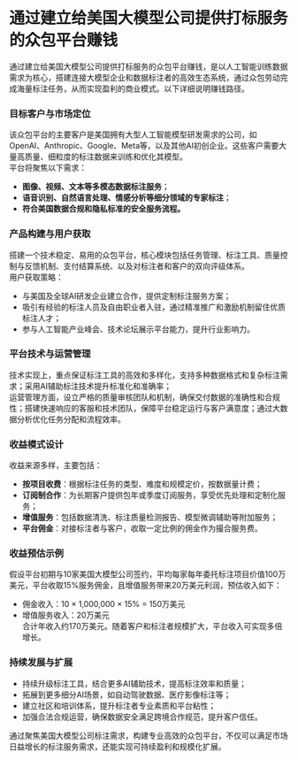 # 通过建立给美国大模型公司提供打标服务的众包平台赚钱
通过建立给美国大模型公司提供打标服务的众包平台赚钱，是以人工智能训练数据需求为核心，搭建连接大模型企业和数据标注者的高效生态系统，通过众包劳动完成海量标注任务，从而实现盈利的商业模式。以下详细说明赚钱路径。

### 目标客户与市场定位  
该众包平台的主要客户是美国拥有大型人工智能模型研发需求的公司，如OpenAI、Anthropic、Google、Meta等，以及其他AI初创企业。这些客户需要大量高质量、细粒度的标注数据来训练和优化其模型。  
平台将聚焦以下需求：  
* **图像、视频、文本等多模态数据标注服务**；  
* **语音识别、自然语言处理、情感分析等细分领域的专家标注**；  
* **符合美国数据合规和隐私标准的安全服务流程。**  

### 产品构建与用户获取  
搭建一个技术稳定、易用的众包平台，核心模块包括任务管理、标注工具、质量控制与反馈机制、支付结算系统、以及对标注者和客户的双向评级体系。  
用户获取策略：  
* 与美国及全球AI研发企业建立合作，提供定制标注服务方案；  
* 吸引有经验的标注人员及自由职业者入驻，通过精准推广和激励机制留住优质标注人才；  
* 参与人工智能产业峰会、技术论坛展示平台能力，提升行业影响力。  

### 平台技术与运营管理  
技术实现上，重点保证标注工具的高效和多样化，支持多种数据格式和复杂标注需求；采用AI辅助标注技术提升标准化和准确率；  
运营管理方面，设立严格的质量审核团队和机制，确保交付数据的准确性和合规性；搭建快速响应的客服和技术团队，保障平台稳定运行与客户满意度；通过大数据分析优化任务分配和流程效率。

### 收益模式设计  
收益来源多样，主要包括：  
* **按项目收费**：根据标注任务的类型、难度和规模定价，按数据量计费；  
* **订阅制合作**：为长期客户提供包年或季度订阅服务，享受优先处理和定制化服务；  
* **增值服务**：包括数据清洗、标注质量检测报告、模型微调辅助等附加服务；  
* **平台佣金**：对接标注者与客户，收取一定比例的佣金作为撮合服务费。  

### 收益预估示例  
假设平台初期与10家美国大模型公司签约，平均每家每年委托标注项目价值100万美元，平台收取15%服务佣金，且增值服务带来20万美元利润，预估收入如下：  
* 佣金收入：10 × 1,000,000 × 15% = 150万美元  
* 增值服务收入：20万美元  
合计年收入约170万美元。随着客户和标注者规模扩大，平台收入可实现多倍增长。  

### 持续发展与扩展  
* 持续升级标注工具，结合更多AI辅助技术，提高标注效率和质量；  
* 拓展到更多细分AI场景，如自动驾驶数据、医疗影像标注等；  
* 建立社区和培训体系，提升标注者专业素质和平台粘性；  
* 加强合法合规运营，确保数据安全满足跨境合作规范，提升客户信任。  

通过聚焦美国大模型公司标注需求，构建专业高效的众包平台，不仅可以满足市场日益增长的标注服务需求，还能实现可持续盈利和规模化扩展。